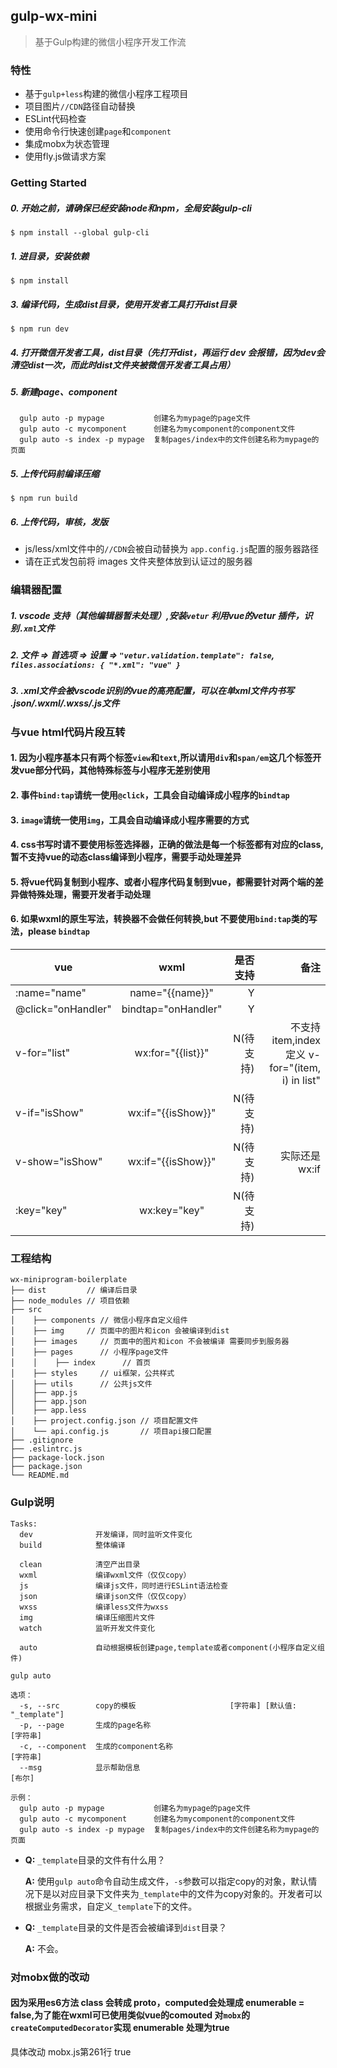 ## gulp-wx-mini
>基于Gulp构建的微信小程序开发工作流


### 特性

+ 基于`gulp+less`构建的微信小程序工程项目
+ 项目图片`//CDN`路径自动替换
+ ESLint代码检查
+ 使用命令行快速创建`page`和`component` 
+ 集成mobx为状态管理
+ 使用fly.js做请求方案

### Getting Started

##### 0. 开始之前，请确保已经安装node和npm，全局安装gulp-cli
```
$ npm install --global gulp-cli
```
##### 1. 进目录，安装依赖
```
$ npm install
```
##### 3. 编译代码，生成dist目录，使用开发者工具打开dist目录
```
$ npm run dev
```
##### 4. 打开微信开发者工具，dist目录（先打开dist，再运行 dev 会报错，因为dev会清空dist一次，而此时dist文件夹被微信开发者工具占用）
##### 5. 新建page、component
```
  gulp auto -p mypage           创建名为mypage的page文件
  gulp auto -c mycomponent      创建名为mycomponent的component文件
  gulp auto -s index -p mypage  复制pages/index中的文件创建名称为mypage的页面
```
##### 5. 上传代码前编译压缩
```
$ npm run build
```
##### 6. 上传代码，审核，发版

* js/less/xml文件中的`//CDN`会被自动替换为 `app.config.js`配置的服务器路径
* 请在正式发包前将 images 文件夹整体放到认证过的服务器

### 编辑器配置

##### 1. vscode 支持（其他编辑器暂未处理）,安装`vetur` 利用vue的vetur 插件，识别`.xml`文件
##### 2. 文件 => 首选项 => 设置 => `"vetur.validation.template": false`, `files.associations: { "*.xml": "vue" }`
##### 3. .xml文件会被vscode识别的vue的高亮配置，可以在单xml文件内书写 .json/.wxml/.wxss/.js文件

### 与vue html代码片段互转

#### 1. 因为小程序基本只有两个标签`view`和`text`,所以请用`div`和`span/em`这几个标签开发vue部分代码，其他特殊标签与小程序无差别使用
#### 2. 事件`bind:tap`请统一使用`@click`，工具会自动编译成小程序的`bindtap`
#### 3. `image`请统一使用`img`，工具会自动编译成小程序需要的方式
#### 4. css书写时请不要使用标签选择器，正确的做法是每一个标签都有对应的class,暂不支持vue的动态class编译到小程序，需要手动处理差异
#### 5. 将vue代码复制到小程序、或者小程序代码复制到vue，都需要针对两个端的差异做特殊处理，需要开发者手动处理

#### 6. 如果wxml的原生写法，转换器不会做任何转换,but 不要使用`bind:tap`类的写法，please `bindtap`

| vue   |      wxml      |  是否支持 | 备注 |
|----------|:-------------:|------:|------:|
| :name="name"   | name="{{name}}" | Y |  |
| @click="onHandler" | bindtap="onHandler" | Y |  |
| v-for="list"   | wx:for="{{list}}" | N(待支持) | 不支持item,index定义 v-for="(item, i) in list" |
| v-if="isShow" | wx:if="{{isShow}}" | N(待支持) | |
| v-show="isShow" | wx:if="{{isShow}}" | N(待支持) |实际还是 wx:if |
| :key="key" | wx:key="key" | N(待支持) | |

### 工程结构
```
wx-miniprogram-boilerplate
├── dist         // 编译后目录
├── node_modules // 项目依赖
├── src
│    ├── components // 微信小程序自定义组件
│    ├── img     // 页面中的图片和icon 会被编译到dist
│    ├── images     // 页面中的图片和icon 不会被编译 需要同步到服务器
│    ├── pages      // 小程序page文件
│    │    ├── index      // 首页
│    ├── styles     // ui框架，公共样式
│    ├── utils      // 公共js文件
│    ├── app.js
│    ├── app.json
│    ├── app.less
│    ├── project.config.json // 项目配置文件
│    └── api.config.js       // 项目api接口配置
├── .gitignore
├── .eslintrc.js
├── package-lock.json
├── package.json
└── README.md

```
### Gulp说明

```
Tasks:
  dev              开发编译，同时监听文件变化
  build            整体编译

  clean            清空产出目录
  wxml             编译wxml文件（仅仅copy）
  js               编译js文件，同时进行ESLint语法检查
  json             编译json文件（仅仅copy）
  wxss             编译less文件为wxss
  img              编译压缩图片文件
  watch            监听开发文件变化
  
  auto             自动根据模板创建page,template或者component(小程序自定义组件)

gulp auto 

选项：
  -s, --src        copy的模板                     [字符串] [默认值: "_template"]
  -p, --page       生成的page名称                                       [字符串]
  -c, --component  生成的component名称                                  [字符串]
  --msg            显示帮助信息                                           [布尔]

示例：
  gulp auto -p mypage           创建名为mypage的page文件
  gulp auto -c mycomponent      创建名为mycomponent的component文件
  gulp auto -s index -p mypage  复制pages/index中的文件创建名称为mypage的页面
```

- **Q:** `_template`目录的文件有什么用？


  **A:** 使用`gulp auto`命令自动生成文件，`-s`参数可以指定copy的对象，默认情况下是以对应目录下文件夹为`_template`中的文件为copy对象的。开发者可以根据业务需求，自定义`_template`下的文件。


- **Q:** `_template`目录的文件是否会被编译到`dist`目录？


  **A:** 不会。

### 对mobx做的改动
#### 因为采用es6方法  class 会转成 proto，computed会处理成 enumerable = false,为了能在wxml可已使用类似vue的comouted 对`mobx`的 `createComputedDecorator`实现 enumerable 处理为true
具体改动 mobx.js第261行 true

